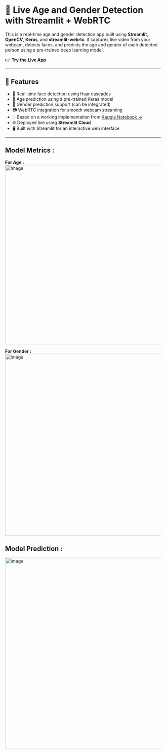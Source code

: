 # 👤 Live Age and Gender Detection with Streamlit + WebRTC

This is a real-time age and gender detection app built using **Streamlit**, **OpenCV**, **Keras**, and **streamlit-webrtc**. It captures live video from your webcam, detects faces, and predicts the age and gender of each detected person using a pre-trained deep learning model.

👉 **[Try the Live App](https://live-age-and-gender-detection.streamlit.app/)**

---

## 📸 Features

- 🔴 Real-time face detection using Haar cascades
- 🧠 Age prediction using a pre-trained Keras model
- 👥 Gender prediction support (can be integrated)
- 📷 WebRTC integration for smooth webcam streaming
- 💡 Based on a working implementation from [Kaggle Notebook →](https://www.kaggle.com/code/rishabh2007/gender-and-age-detection-88)
- 🌐 Deployed live using **Streamlit Cloud**
- 🖥️ Built with Streamlit for an interactive web interface

---

## Model Metrics :

**For Age :**
<img width="851" height="581" alt="Image" src="https://github.com/user-attachments/assets/3ae0dbad-1ec0-4179-9c77-52ebfa6e5763" />


**For Gender :**
<img width="806" height="590" alt="Image" src="https://github.com/user-attachments/assets/bcb3d05d-0e37-4aa4-9e90-fe51005c797c" />


## Model Prediction : 
<img width="747" height="620" alt="Image" src="https://github.com/user-attachments/assets/09fcb888-74b9-49eb-a310-7bf5f3afd991" />
